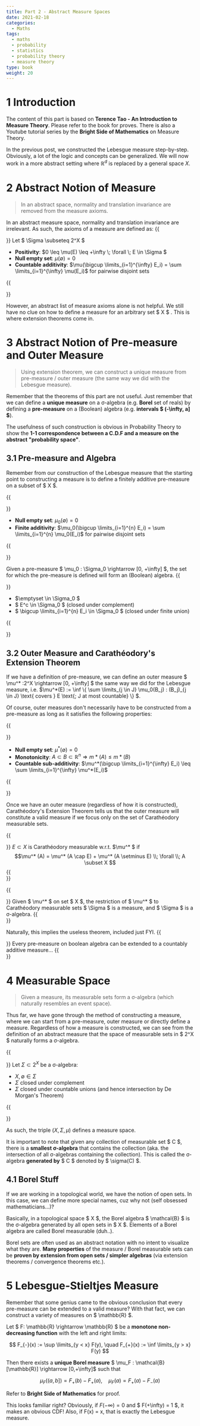 ```yaml
---
title: Part 2 - Abstract Measure Spaces
date: 2021-02-18
categories:
  - Maths
tags:
  - maths
  - probability
  - statistics
  - probability theory
  - measure theory
type: book
weight: 20
---
```


# 1 Introduction

The content of this part is based on **Terence Tao - An Introduction to Measure Theory**. Please refer to the book for proves. There is also a Youtube tutorial series by the **Bright Side of Mathematics** on Measure Theory.

In the previous post, we constructed the Lebesgue measure step-by-step. Obviously, a lot of the logic and concepts can be generalized.
We will now work in a more abstract setting where $\mathbb{R}^d$ is replaced by a general space $X$.

# 2 Abstract Notion of Measure

> In an abstract space, normality and translation invariance are removed from the measure axioms.

In an abstract measure space, normality and translation invariance are irrelevant. As such, the axioms of a measure are defined as:
{{<aside title="Measure Axioms" type="blue">}}
Let $ \Sigma \subseteq 2^X $
- **Positivity**: $0 \leq \mu(E) \leq +\infty \\; \forall \\; E \in \Sigma $
- **Null empty set**: $\mu(\emptyset) = 0$
- **Countable additivity**: $\mu(\bigcup \limits_{i=1}^{\infty} E_i) = \sum \limits_{i=1}^{\infty} \mu(E_i)$ for pairwise disjoint sets

{{</aside>}}

However, an abstract list of measure axioms alone is not helpful. We still have no clue on how to define a measure for an arbitrary set $ X $ . This is where extension theorems come in.

# 3 Abstract Notion of Pre-measure and Outer Measure

> Using extension theorem, we can construct a unique measure from pre-measure / outer measure (the same way we did with the Lebesgue measure).

Remember that the theorems of this part are not useful. Just remember that we can define a **unique measure** on a σ-algebra (e.g. **Borel** set of reals) by defining a **pre-measure** on a (Boolean) algebra (e.g. **intervals $ (-\infty, a] $**). 

The usefulness of such construction is obvious in Probability Theory to show the **1-1 correspondence between a C.D.F and a measure on the abstract "probability space"**.

## 3.1 Pre-measure and Algebra
Remember from our construction of the Lebesgue measure that the starting point to constructing a measure is to define a finitely additive pre-measure on a subset of $ X $.

{{<aside title="Pre-measure" type="blue">}}
- **Null empty set**: $\mu_0(\emptyset) = 0$
- **Finite additivity**: $\mu_0(\bigcup \limits_{i=1}^{n} E_i) = \sum \limits_{i=1}^{n} \mu_0(E_i)$ for pairwise disjoint sets

{{</aside>}}

Given a pre-measure $ \mu_0 : \Sigma_0 \rightarrow [0, +\infty] $, the set for which the pre-measure is defined will form an (Boolean) algebra.
{{<aside title="Algebra" type="grey">}}
- $\emptyset \in \Sigma_0 $
- $ E^c \in \Sigma_0 $ (closed under complement)
- $ \bigcup \limits_{i=1}^{n} E_i \in \Sigma_0 $ (closed under finite union)

{{</aside>}}

## 3.2 Outer Measure and Carathéodory's Extension Theorem
If we have a definition of pre-measure, we can define an outer measure $ \mu^* :2^X \rightarrow [0, +\infty] $ the same way we did for the Lebesgue measure, i.e. $\mu^*(E) := \inf \\{ \sum \limits_{j \in J} \mu_0(B_j) : (B_j)_{j \in J} \text{ covers } E \text{; J at most countable} \\} $.

Of course, outer measures don't necessarily have to be constructed from a pre-measure as long as it satisfies the following properties:

{{<aside title="Outer Measure Axioms" type="grey">}}
- **Null empty set**: $\mu^*(\emptyset) = 0$
- **Monotonicity**: $A \subset B \subset \mathbb{R}^n \Rightarrow m*(A) \leq m*(B)$
- **Countable sub-additivity**: $\mu^*(\bigcup \limits_{i=1}^{\infty} E_i) \leq \sum \limits_{i=1}^{\infty} \mu^*(E_i)$

{{</aside>}}

Once we have an outer measure (regardless of how it is constructed), Carathéodory's Extension Theorem tells us that the outer measure will constitute a valid measure if we focus only on the set of Carathéodory measurable sets.

{{<aside title="Carathéodory Measurability" type="blue">}}
$E \subset X$ is Carathéodory measurable w.r.t. $\mu^* $ if $$\mu^* (A) = \mu^* (A \cap E) + \mu^* (A \setminus E) \\; \forall \\; A \subset X $$
{{</aside>}}

{{<aside title="Carathéodory's Extension Theorem" type="blue">}}
Given $ \mu^* $ on set $ X $, the restriction of $ \mu^* $ to Carathéodory measurable sets $ \Sigma $ is a measure, and $ \Sigma $ is a σ-algebra.
{{</aside>}}

Naturally, this implies the useless theorem, included just FYI.
{{<aside title="Hahn-Kolmogorov Theorem (so deserving...)" type="blue">}}
Every pre-measure on boolean algebra can be extended to a countably additive measure...
{{</aside>}}

# 4 Measurable Space

> Given a measure, its measurable sets form a σ-algebra (which naturally resembles an event space).

Thus far, we have gone through the method of constructing a measure, where we can start from a pre-measure, outer measure or directly define a measure. Regardless of how a measure is constructed, we can see from the definition of an abstract measure that the space of measurable sets in $ 2^X $ naturally forms a σ-algebra.

{{<aside title="σ-algebra Properties" type="blue">}}
Let $\Sigma \subset 2^X$ be a σ-algebra:

- $X,\emptyset \in \Sigma$
- $\Sigma$ closed under complement
- $\Sigma$ closed under countable unions (and hence intersection by De Morgan's Theorem)

{{</aside>}}

As such, the triple $(X, \Sigma, \mu)$ defines a measure space. 

It is important to note that given any collection of measurable set $ C $, there is a **smallest σ-algebra** that contains the collection (aka. the intersection of all σ-algebras containing the collection). This is called the σ-algebra **generated by** $ C $ denoted by $ \sigma(C) $.

## 4.1 Borel Stuff
If we are working in a topological world, we have the notion of open sets. In this case, we can define more special names, cuz why not (self obsessed mathematicians...)?

Basically, in a topological space $ X $, the Borel algebra $ \mathcal{B} $ is the σ-algebra generated by all open sets in $ X $. Elements of a Borel algebra are called Borel measurable (duh..).

Borel sets are often used as an abstract notation with no intent to visualize what they are. **Many properties** of the measure / Borel measurable sets can be **proven by extension from open sets / simpler algebras** (via extension theorems / convergence theorems etc.).

# 5 Lebesgue-Stieltjes Measure
Remember that some genius came to the obvious conclusion that every pre-measure can be extended to a valid measure? With that fact, we can construct a variety of measures on $ \mathbb{R} $.

Let $ F: \mathbb{R} \rightarrow \mathbb{R} $ be a **monotone non-decreasing function** with the left and right limits:

$$ F_{-}(x) := \sup \limits_{y < x} F(y), \quad F_{+}(x) := \inf \limits_{y > x} F(y) $$

Then there exists a **unique Borel measure** $ \mu_F : \mathcal{B}[\mathbb{R}] \rightarrow [0,+\infty]$ such that 

$$ \mu_F((a,b]) = F_+(b) - F_+(a), \quad \mu_F({a}) = F_+(a) - F_-(a) $$

Refer to **Bright Side of Mathematics** for proof.

This looks familiar right? Obviously, if $F(-\infty) = 0$ and $ F(+\infty) = 1 $, it makes an obvious CDF! Also, if F(x) = x, that is exactly the Lebesgue measure.